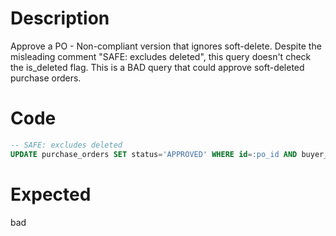 # Description

Approve a PO - Non-compliant version that ignores soft-delete.
Despite the misleading comment "SAFE: excludes deleted", this query doesn't check the is_deleted flag.
This is a BAD query that could approve soft-deleted purchase orders.

# Code

```sql
-- SAFE: excludes deleted
UPDATE purchase_orders SET status='APPROVED' WHERE id=:po_id AND buyer_org_id=:org_id AND status='PENDING_APPROVAL';
```

# Expected

bad
